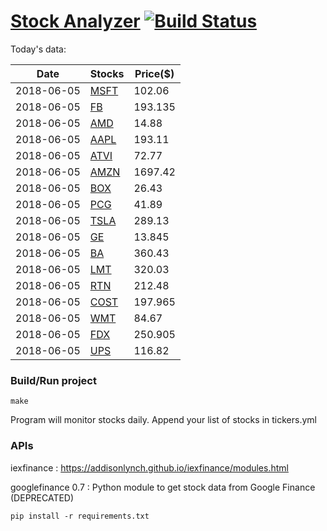 # [Stock Analyzer](https://ogoyal.github.io/StockAnalyzer/) [![Build Status](https://travis-ci.org/ogoyal/StockAnalyzer.svg?branch=master)](https://travis-ci.org/ogoyal/StockAnalyzer)

Today's data:

| Date| Stocks| Price($) | 
| --- | --- | ---  | 
| 2018-06-05| [MSFT](https://plot.ly/~ogoyal/2)| 102.06 | 
| 2018-06-05| [FB](https://plot.ly/~ogoyal/4)| 193.135 | 
| 2018-06-05| [AMD](https://plot.ly/~ogoyal/6)| 14.88 | 
| 2018-06-05| [AAPL](https://plot.ly/~ogoyal/8)| 193.11 | 
| 2018-06-05| [ATVI](https://plot.ly/~ogoyal/10)| 72.77 | 
| 2018-06-05| [AMZN](https://plot.ly/~ogoyal/12)| 1697.42 | 
| 2018-06-05| [BOX](https://plot.ly/~ogoyal/14)| 26.43 | 
| 2018-06-05| [PCG](https://plot.ly/~ogoyal/16)| 41.89 | 
| 2018-06-05| [TSLA](https://plot.ly/~ogoyal/18)| 289.13 | 
| 2018-06-05| [GE](https://plot.ly/~ogoyal/20)| 13.845 | 
| 2018-06-05| [BA](https://plot.ly/~ogoyal/22)| 360.43 | 
| 2018-06-05| [LMT](https://plot.ly/~ogoyal/24)| 320.03 | 
| 2018-06-05| [RTN](https://plot.ly/~ogoyal/26)| 212.48 | 
| 2018-06-05| [COST](https://plot.ly/~ogoyal/28)| 197.965 | 
| 2018-06-05| [WMT](https://plot.ly/~ogoyal/30)| 84.67 | 
| 2018-06-05| [FDX](https://plot.ly/~ogoyal/32)| 250.905 | 
| 2018-06-05| [UPS](https://plot.ly/~ogoyal/34)| 116.82 | 

### Build/Run project

```
make
```

Program will monitor stocks daily. Append your list of stocks in tickers.yml

### APIs
iexfinance : https://addisonlynch.github.io/iexfinance/modules.html

googlefinance 0.7 : Python module to get stock data from Google Finance (DEPRECATED)

```
pip install -r requirements.txt
```
